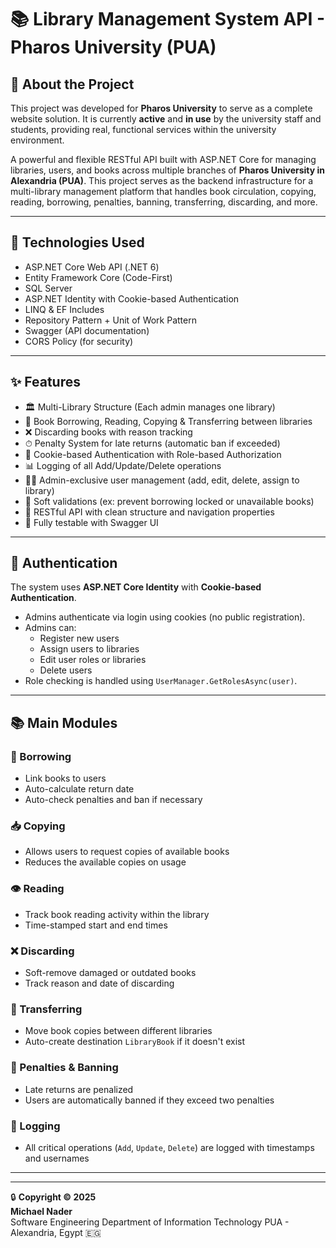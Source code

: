 # 📚 Library Management System API - Pharos University (PUA)

## 📌 About the Project

This project was developed for **Pharos University** to serve as a complete website solution.
It is currently **active** and **in use** by the university staff and students, providing real, functional services within the university environment.

A powerful and flexible RESTful API built with ASP.NET Core for managing libraries, users, and books across multiple branches of **Pharos University in Alexandria (PUA)**. This project serves as the backend infrastructure for a multi-library management platform that handles book circulation, copying, reading, borrowing, penalties, banning, transferring, discarding, and more.

---

## 🚀 Technologies Used

- ASP.NET Core Web API (.NET 6)
- Entity Framework Core (Code-First)
- SQL Server
- ASP.NET Identity with Cookie-based Authentication
- LINQ & EF Includes
- Repository Pattern + Unit of Work Pattern
- Swagger (API documentation)
- CORS Policy (for security)

---

## ✨ Features

- 🏛 Multi-Library Structure (Each admin manages one library)
- 📖 Book Borrowing, Reading, Copying & Transferring between libraries
- ❌ Discarding books with reason tracking
- ⏱ Penalty System for late returns (automatic ban if exceeded)
- 🔐 Cookie-based Authentication with Role-based Authorization
- 📊 Logging of all Add/Update/Delete operations
- 👨‍🏫 Admin-exclusive user management (add, edit, delete, assign to library)
- 📎 Soft validations (ex: prevent borrowing locked or unavailable books)
- 📑 RESTful API with clean structure and navigation properties
- 🧪 Fully testable with Swagger UI

---

## 🔐 Authentication

The system uses **ASP.NET Core Identity** with **Cookie-based Authentication**.

- Admins authenticate via login using cookies (no public registration).
- Admins can:
  - Register new users
  - Assign users to libraries
  - Edit user roles or libraries
  - Delete users
- Role checking is handled using `UserManager.GetRolesAsync(user)`.

---

## 📚 Main Modules

### 🔄 Borrowing
- Link books to users
- Auto-calculate return date
- Auto-check penalties and ban if necessary

### 📥 Copying
- Allows users to request copies of available books
- Reduces the available copies on usage

### 👁️ Reading
- Track book reading activity within the library
- Time-stamped start and end times

### ❌ Discarding
- Soft-remove damaged or outdated books
- Track reason and date of discarding

### 🔁 Transferring
- Move book copies between different libraries
- Auto-create destination `LibraryBook` if it doesn't exist

### 🚫 Penalties & Banning
- Late returns are penalized
- Users are automatically banned if they exceed two penalties

### 📄 Logging
- All critical operations (`Add`, `Update`, `Delete`) are logged with timestamps and usernames

---

---

🔒 **Copyright © 2025  
Michael Nader**  
Software Engineering 
Department of Information Technology
PUA - Alexandria, Egypt 🇪🇬


